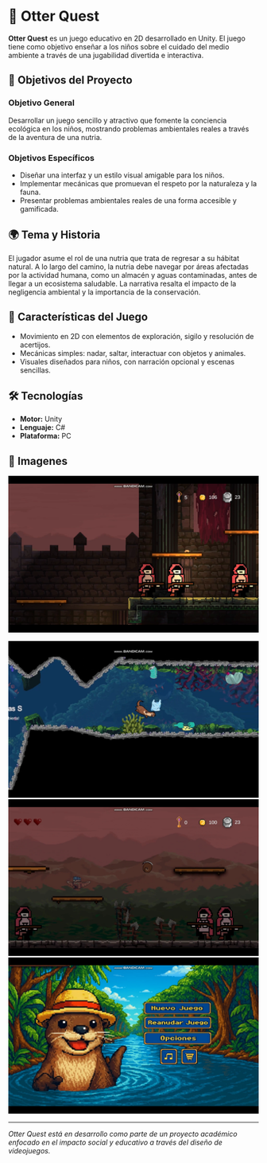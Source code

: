 # 🦦 Otter Quest

**Otter Quest** es un juego educativo en 2D desarrollado en Unity. El juego tiene como objetivo enseñar a los niños sobre el cuidado del medio ambiente a través de una jugabilidad divertida e interactiva.

## 🎯 Objetivos del Proyecto

### Objetivo General
Desarrollar un juego sencillo y atractivo que fomente la conciencia ecológica en los niños, mostrando problemas ambientales reales a través de la aventura de una nutria.

### Objetivos Específicos
- Diseñar una interfaz y un estilo visual amigable para los niños.
- Implementar mecánicas que promuevan el respeto por la naturaleza y la fauna.
- Presentar problemas ambientales reales de una forma accesible y gamificada.

## 🌍 Tema y Historia

El jugador asume el rol de una nutria que trata de regresar a su hábitat natural. A lo largo del camino, la nutria debe navegar por áreas afectadas por la actividad humana, como un almacén y aguas contaminadas, antes de llegar a un ecosistema saludable. La narrativa resalta el impacto de la negligencia ambiental y la importancia de la conservación.

## 🧩 Características del Juego

- Movimiento en 2D con elementos de exploración, sigilo y resolución de acertijos.
- Mecánicas simples: nadar, saltar, interactuar con objetos y animales.
- Visuales diseñados para niños, con narración opcional y escenas sencillas.

## 🛠️ Tecnologías

- **Motor:** Unity
- **Lenguaje:** C#
- **Plataforma:** PC

## 📌 Imagenes 
![Una nutria curiosa](img/1.png)

![Una nutria curiosa](img/2.png)
![Una nutria curiosa](img/3.png)
![Una nutria curiosa](img/4.png)





---

*Otter Quest está en desarrollo como parte de un proyecto académico enfocado en el impacto social y educativo a través del diseño de videojuegos.*
